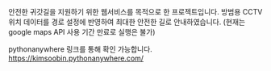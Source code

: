 안전한 귀갓길을 지원하기 위한 웹서비스를 목적으로 한 프로젝트입니다.
방범용 CCTV 위치 데이터를 경로 설정에 반영하여 최대한 안전한 길로 안내하였습니다.
(현재는 google maps API 사용 기간 만료로 실행은 불가)

pythonanywhere 링크를 통해 확인 가능합니다.
https://kimsoobin.pythonanywhere.com/
